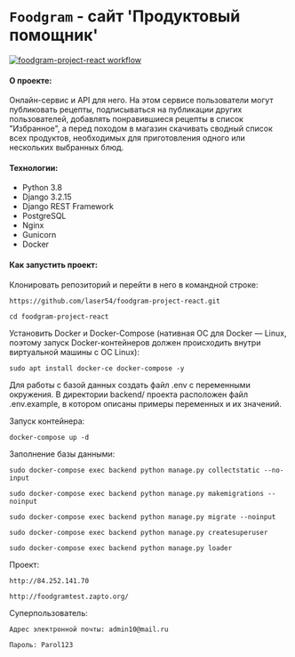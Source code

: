 # `Foodgram` - сайт 'Продуктовый помощник'

[![foodgram-project-react workflow](https://github.com/laser54/foodgram-project-react/actions/workflows/foodgram_workflow.yaml/badge.svg)](https://github.com/laser54/foodgram-project-react/actions/workflows/foodgram_workflow.yml)

#### О проекте:
 Онлайн-сервис и API для него. На этом сервисе пользователи могут публиковать рецепты, подписываться на публикации других пользователей, добавлять понравившиеся рецепты в список "Избранное", а перед походом в магазин скачивать сводный список всех продуктов, необходимых для приготовления одного или нескольких выбранных блюд.
 
#### Технологии:
- Python 3.8
- Django 3.2.15
- Django REST Framework
- PostgreSQL
- Nginx
- Gunicorn
- Docker

#### Как запустить проект:

Клонировать репозиторий и перейти в него в командной строке:

`https://github.com/laser54/foodgram-project-react.git`

`cd foodgram-project-react`

Установить Docker и Docker-Compose (нативная ОС для Docker — Linux, поэтому запуск Docker-контейнеров должен происходить внутри виртуальной машины с ОС Linux):

`sudo apt install docker-ce docker-compose -y`

Для работы с базой данных создать файл .env c переменными окружения. В директории backend/ проекта расположен файл .env.example, в котором описаны примеры переменных и их значений.

Запуск контейнера:

`docker-compose up -d`

Заполнение базы данными:

`sudo docker-compose exec backend python manage.py collectstatic --no-input`

`sudo docker-compose exec backend python manage.py makemigrations --noinput`

`sudo docker-compose exec backend python manage.py migrate --noinput`

`sudo docker-compose exec backend python manage.py createsuperuser`

`sudo docker-compose exec backend python manage.py loader`


Проект:

`http://84.252.141.70`

`http://foodgramtest.zapto.org/`

Суперпользователь:

`Адрес электронной почты: admin10@mail.ru`

`Пароль: Parol123`
